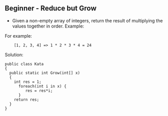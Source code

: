 ## Beginner - Reduce but Grow

- Given a non-empty array of integers, return the result of multiplying the values together in order. Example:

For example:

```CSharp
    [1, 2, 3, 4] => 1 * 2 * 3 * 4 = 24
```

Solution:

```CSharp
public class Kata
{
  public static int Grow(int[] x)
  {
    int res = 1;
      foreach(int i in x) {
         res = res*i;
      }
    return res;
  }
}
```

